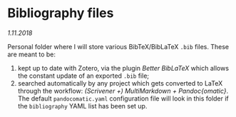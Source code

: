 # Bibliography files

*1.11.2018*

Personal folder where I will store various BibTeX/BibLaTeX `.bib` files. These are meant to be:

1. kept up to date with Zotero, via the plugin *Better BibLaTeX* which allows the constant update of an exported `.bib` file;
2. searched automatically by any project which gets converted to LaTeX through the workflow: *(Scrivener +) MultiMarkdown + Pandoc{omatic}*. The default `pandocomatic.yaml` configuration file will look in this folder if the `bibliography` YAML list has been set up.
